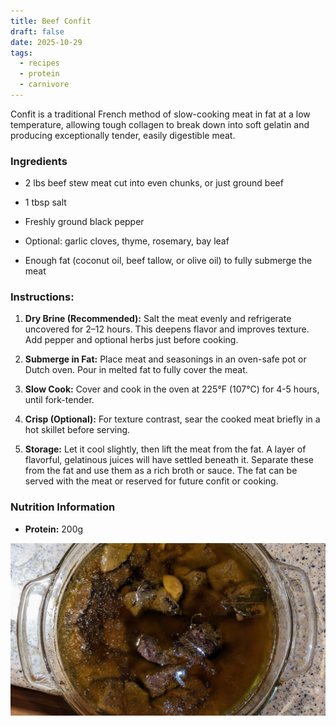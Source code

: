 ```yaml
---
title: Beef Confit
draft: false
date: 2025-10-29
tags:
  - recipes
  - protein
  - carnivore
---
```


Confit is a traditional French method of slow-cooking meat in fat at a low temperature, allowing tough collagen to break down into soft gelatin and producing exceptionally tender, easily digestible meat.

### Ingredients

- 2 lbs beef stew meat cut into even chunks, or just ground beef
    
- 1 tbsp salt
    
- Freshly ground black pepper
    
- Optional: garlic cloves, thyme, rosemary, bay leaf
    
- Enough fat (coconut oil, beef tallow, or olive oil) to fully submerge the meat 
    

### Instructions:

1. **Dry Brine (Recommended):**  Salt the meat evenly and refrigerate uncovered for 2–12 hours. This deepens flavor and improves texture. Add pepper and optional herbs just before cooking.
    
2. **Submerge in Fat:** Place meat and seasonings in an oven-safe pot or Dutch oven. Pour in melted fat to fully cover the meat.
    
3. **Slow Cook:** Cover and cook in the oven at 225°F (107°C) for 4-5 hours, until fork-tender.
    
4. **Crisp (Optional):** For texture contrast, sear the cooked meat briefly in a hot skillet before serving.
    
5. **Storage:** Let it cool slightly, then lift the meat from the fat. A layer of flavorful, gelatinous juices will have settled beneath it. Separate these from the fat and use them as a rich broth or sauce. The fat can be served with the meat or reserved for future confit or cooking.

### Nutrition Information

- **Protein:** 200g


![Alt text](beef-confit.jpg)
